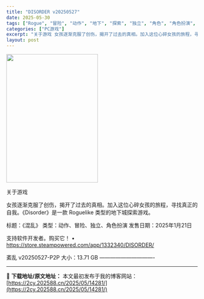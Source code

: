 ```yaml
---
title: "DISORDER v20250527"
date: 2025-05-30
tags: ["Rogue", "冒险", "动作", "地下", "探索", "独立", "角色", "角色扮演", "软件"]
categories: ["PC游戏"]
excerpt: "关于游戏 女孩逐渐克服了创伤，揭开了过去的真相。加入这位心碎女孩的旅程，寻找真正的自我。《Disorder》是一款 Roguelike 类型的地下城探索游戏。 标题：《混乱》 类型：动作、冒险、独立、角色扮演 发售日期：2025年1月21日 支持软件开发者。购买它！ • https://store.&hellip;"
layout: post
---
```


<img src="https://2cy.202588.cn/wp-content/uploads/2025/05/2025053005543077.jpg" alt="" width="241" height="339" class="aligncenter size-full wp-image-14282" />

关于游戏

女孩逐渐克服了创伤，揭开了过去的真相。加入这位心碎女孩的旅程，寻找真正的自我。《Disorder》是一款 Roguelike 类型的地下城探索游戏。

标题：《混乱》
类型：动作、冒险、独立、角色扮演
发售日期：2025年1月21日

支持软件开发者。购买它！
• https://store.steampowered.com/app/1332340/DISORDER/

紊乱 v20250527-P2P
大小：13.71 GB
——————————- 

---
📖 **下载地址/原文地址：** 本文最初发布于我的博客网站：[https://2cy.202588.cn/2025/05/14281/](https://2cy.202588.cn/2025/05/14281/)
